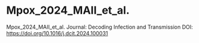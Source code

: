 # Mpox_2024_MAII_et_al.
Mpox_2024_MAII_et_al.
Journal: Decoding Infection and Transmission
DOI: https://doi.org/10.1016/j.dcit.2024.100031
